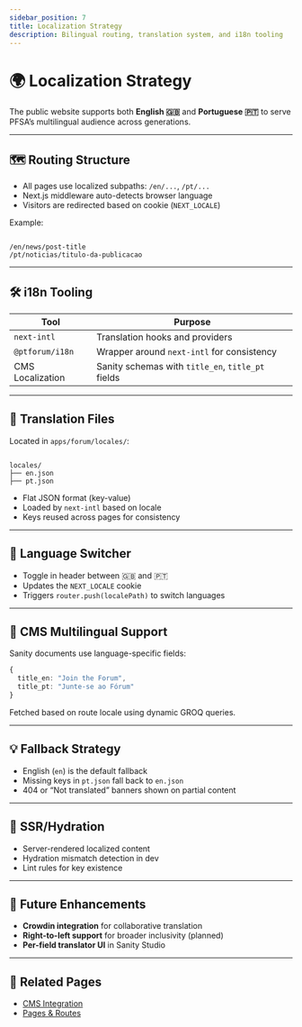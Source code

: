 ```yaml
---
sidebar_position: 7
title: Localization Strategy
description: Bilingual routing, translation system, and i18n tooling
---
```


# 🌍 Localization Strategy

The public website supports both **English 🇬🇧** and **Portuguese 🇵🇹** to serve PFSA’s multilingual audience across generations.

---

## 🗺️ Routing Structure

- All pages use localized subpaths: `/en/...`, `/pt/...`
- Next.js middleware auto-detects browser language
- Visitors are redirected based on cookie (`NEXT_LOCALE`)

Example:
```

/en/news/post-title
/pt/noticias/titulo-da-publicacao

```

---

## 🛠 i18n Tooling

| Tool              | Purpose                                  |
|-------------------|------------------------------------------|
| `next-intl`       | Translation hooks and providers          |
| `@ptforum/i18n`   | Wrapper around `next-intl` for consistency |
| CMS Localization  | Sanity schemas with `title_en`, `title_pt` fields |

---

## 🧪 Translation Files

Located in `apps/forum/locales/`:

```

locales/
├── en.json
├── pt.json

````

- Flat JSON format (key-value)
- Loaded by `next-intl` based on locale
- Keys reused across pages for consistency

---

## 🔄 Language Switcher

- Toggle in header between 🇬🇧 and 🇵🇹
- Updates the `NEXT_LOCALE` cookie
- Triggers `router.push(localePath)` to switch languages

---

## 🧠 CMS Multilingual Support

Sanity documents use language-specific fields:

```ts
{
  title_en: "Join the Forum",
  title_pt: "Junte-se ao Fórum"
}
````

Fetched based on route locale using dynamic GROQ queries.

---

## 💡 Fallback Strategy

* English (`en`) is the default fallback
* Missing keys in `pt.json` fall back to `en.json`
* 404 or “Not translated” banners shown on partial content

---

## 🧪 SSR/Hydration

* Server-rendered localized content
* Hydration mismatch detection in dev
* Lint rules for key existence

---

## 🚀 Future Enhancements

* **Crowdin integration** for collaborative translation
* **Right-to-left support** for broader inclusivity (planned)
* **Per-field translator UI** in Sanity Studio

---

## 🔗 Related Pages

* [CMS Integration](./6-cms.md)
* [Pages & Routes](./5-pages.md)

